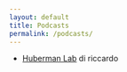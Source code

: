 ```yaml
---
layout: default
title: Podcasts
permalink: /podcasts/
---
```

+ [Huberman Lab](https://open.spotify.com/show/79CkJF3UJTHFV8Dse3Oy0P?si=8UhahSiVQbG2C9kAXF24EQ&utm_source=native-share-menu)    di riccardo